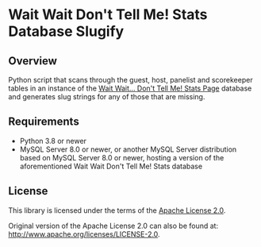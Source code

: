 # Wait Wait Don't Tell Me! Stats Database Slugify

## Overview

Python script that scans through the guest, host, panelist and scorekeeper tables in an instance of the [Wait Wait... Don't Tell Me! Stats Page](http://wwdt.me) database and generates slug strings for any of those that are missing.

## Requirements

- Python 3.8 or newer
- MySQL Server 8.0 or newer, or another MySQL Server distribution based on MySQL Server 8.0 or newer, hosting a version of the aforementioned Wait Wait Don't Tell Me! Stats database

## License

This library is licensed under the terms of the [Apache License 2.0](http://www.apache.org/licenses/LICENSE-2.0).

Original version of the Apache License 2.0 can also be found at: <http://www.apache.org/licenses/LICENSE-2.0>.

